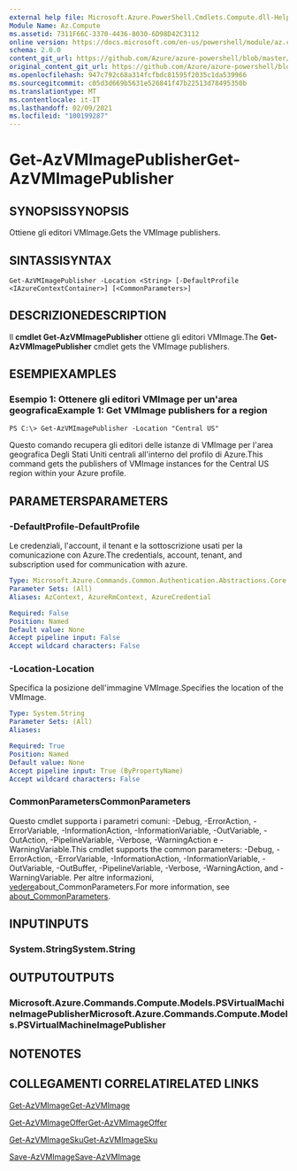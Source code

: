 ```yaml
---
external help file: Microsoft.Azure.PowerShell.Cmdlets.Compute.dll-Help.xml
Module Name: Az.Compute
ms.assetid: 7311F66C-3370-4436-8030-6D98D42C3112
online version: https://docs.microsoft.com/en-us/powershell/module/az.compute/get-azvmimagepublisher
schema: 2.0.0
content_git_url: https://github.com/Azure/azure-powershell/blob/master/src/Compute/Compute/help/Get-AzVMImagePublisher.md
original_content_git_url: https://github.com/Azure/azure-powershell/blob/master/src/Compute/Compute/help/Get-AzVMImagePublisher.md
ms.openlocfilehash: 947c792c68a314fcfbdc81595f2035c1da539966
ms.sourcegitcommit: c05d3d669b5631e526841f47b22513d78495350b
ms.translationtype: MT
ms.contentlocale: it-IT
ms.lasthandoff: 02/09/2021
ms.locfileid: "100199287"
---
```

# <span data-ttu-id="977b8-101">Get-AzVMImagePublisher</span><span class="sxs-lookup"><span data-stu-id="977b8-101">Get-AzVMImagePublisher</span></span>

## <span data-ttu-id="977b8-102">SYNOPSIS</span><span class="sxs-lookup"><span data-stu-id="977b8-102">SYNOPSIS</span></span>
<span data-ttu-id="977b8-103">Ottiene gli editori VMImage.</span><span class="sxs-lookup"><span data-stu-id="977b8-103">Gets the VMImage publishers.</span></span>

## <span data-ttu-id="977b8-104">SINTASSI</span><span class="sxs-lookup"><span data-stu-id="977b8-104">SYNTAX</span></span>

```
Get-AzVMImagePublisher -Location <String> [-DefaultProfile <IAzureContextContainer>] [<CommonParameters>]
```

## <span data-ttu-id="977b8-105">DESCRIZIONE</span><span class="sxs-lookup"><span data-stu-id="977b8-105">DESCRIPTION</span></span>
<span data-ttu-id="977b8-106">Il **cmdlet Get-AzVMImagePublisher** ottiene gli editori VMImage.</span><span class="sxs-lookup"><span data-stu-id="977b8-106">The **Get-AzVMImagePublisher** cmdlet gets the VMImage publishers.</span></span>

## <span data-ttu-id="977b8-107">ESEMPI</span><span class="sxs-lookup"><span data-stu-id="977b8-107">EXAMPLES</span></span>

### <span data-ttu-id="977b8-108">Esempio 1: Ottenere gli editori VMImage per un'area geografica</span><span class="sxs-lookup"><span data-stu-id="977b8-108">Example 1: Get VMImage publishers for a region</span></span>
```
PS C:\> Get-AzVMImagePublisher -Location "Central US"
```

<span data-ttu-id="977b8-109">Questo comando recupera gli editori delle istanze di VMImage per l'area geografica Degli Stati Uniti centrali all'interno del profilo di Azure.</span><span class="sxs-lookup"><span data-stu-id="977b8-109">This command gets the publishers of VMImage instances for the Central US region within your Azure profile.</span></span>

## <span data-ttu-id="977b8-110">PARAMETERS</span><span class="sxs-lookup"><span data-stu-id="977b8-110">PARAMETERS</span></span>

### <span data-ttu-id="977b8-111">-DefaultProfile</span><span class="sxs-lookup"><span data-stu-id="977b8-111">-DefaultProfile</span></span>
<span data-ttu-id="977b8-112">Le credenziali, l'account, il tenant e la sottoscrizione usati per la comunicazione con Azure.</span><span class="sxs-lookup"><span data-stu-id="977b8-112">The credentials, account, tenant, and subscription used for communication with azure.</span></span>

```yaml
Type: Microsoft.Azure.Commands.Common.Authentication.Abstractions.Core.IAzureContextContainer
Parameter Sets: (All)
Aliases: AzContext, AzureRmContext, AzureCredential

Required: False
Position: Named
Default value: None
Accept pipeline input: False
Accept wildcard characters: False
```

### <span data-ttu-id="977b8-113">-Location</span><span class="sxs-lookup"><span data-stu-id="977b8-113">-Location</span></span>
<span data-ttu-id="977b8-114">Specifica la posizione dell'immagine VMImage.</span><span class="sxs-lookup"><span data-stu-id="977b8-114">Specifies the location of the VMImage.</span></span>

```yaml
Type: System.String
Parameter Sets: (All)
Aliases:

Required: True
Position: Named
Default value: None
Accept pipeline input: True (ByPropertyName)
Accept wildcard characters: False
```

### <span data-ttu-id="977b8-115">CommonParameters</span><span class="sxs-lookup"><span data-stu-id="977b8-115">CommonParameters</span></span>
<span data-ttu-id="977b8-116">Questo cmdlet supporta i parametri comuni: -Debug, -ErrorAction, -ErrorVariable, -InformationAction, -InformationVariable, -OutVariable, -OutAction, -PipelineVariable, -Verbose, -WarningAction e -WarningVariable.</span><span class="sxs-lookup"><span data-stu-id="977b8-116">This cmdlet supports the common parameters: -Debug, -ErrorAction, -ErrorVariable, -InformationAction, -InformationVariable, -OutVariable, -OutBuffer, -PipelineVariable, -Verbose, -WarningAction, and -WarningVariable.</span></span> <span data-ttu-id="977b8-117">Per altre informazioni, [vedere](http://go.microsoft.com/fwlink/?LinkID=113216)about_CommonParameters.</span><span class="sxs-lookup"><span data-stu-id="977b8-117">For more information, see [about_CommonParameters](http://go.microsoft.com/fwlink/?LinkID=113216).</span></span>

## <span data-ttu-id="977b8-118">INPUT</span><span class="sxs-lookup"><span data-stu-id="977b8-118">INPUTS</span></span>

### <span data-ttu-id="977b8-119">System.String</span><span class="sxs-lookup"><span data-stu-id="977b8-119">System.String</span></span>

## <span data-ttu-id="977b8-120">OUTPUT</span><span class="sxs-lookup"><span data-stu-id="977b8-120">OUTPUTS</span></span>

### <span data-ttu-id="977b8-121">Microsoft.Azure.Commands.Compute.Models.PSVirtualMachineImagePublisher</span><span class="sxs-lookup"><span data-stu-id="977b8-121">Microsoft.Azure.Commands.Compute.Models.PSVirtualMachineImagePublisher</span></span>

## <span data-ttu-id="977b8-122">NOTE</span><span class="sxs-lookup"><span data-stu-id="977b8-122">NOTES</span></span>

## <span data-ttu-id="977b8-123">COLLEGAMENTI CORRELATI</span><span class="sxs-lookup"><span data-stu-id="977b8-123">RELATED LINKS</span></span>

[<span data-ttu-id="977b8-124">Get-AzVMImage</span><span class="sxs-lookup"><span data-stu-id="977b8-124">Get-AzVMImage</span></span>](./Get-AzVMImage.md)

[<span data-ttu-id="977b8-125">Get-AzVMImageOffer</span><span class="sxs-lookup"><span data-stu-id="977b8-125">Get-AzVMImageOffer</span></span>](./Get-AzVMImageOffer.md)

[<span data-ttu-id="977b8-126">Get-AzVMImageSku</span><span class="sxs-lookup"><span data-stu-id="977b8-126">Get-AzVMImageSku</span></span>](./Get-AzVMImageSku.md)

[<span data-ttu-id="977b8-127">Save-AzVMImage</span><span class="sxs-lookup"><span data-stu-id="977b8-127">Save-AzVMImage</span></span>](./Save-AzVMImage.md)


